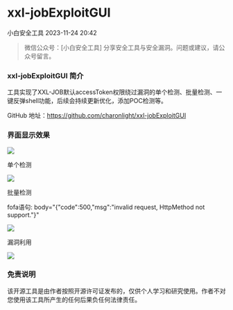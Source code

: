 #  xxl-jobExploitGUI   
 小白安全工具   2023-11-24 20:42  
  
> 微信公众号：[小白安全工具]
分享安全工具与安全漏洞。问题或建议，请公众号留言。  
  
### xxl-jobExploitGUI 简介  
  
工具实现了XXL-JOB默认accessToken权限绕过漏洞的单个检测、批量检测、一键反弹shell功能，后续会持续更新优化，添加POC检测等。  
  
GitHub 地址：https://github.com/charonlight/xxl-jobExploitGUI  
### 界面显示效果  
  
![](https://mmbiz.qpic.cn/mmbiz_jpg/KicmrANvtgkrwbGDwvOpdMLjTNoepn8323raZqucU3WOrBtqlQqnpBic6S7buYlBC73YKlkeibqVXaHJDTNJjjmww/640?wx_fmt=jpeg&from=appmsg "")  
  
单个检测  
  
![](https://mmbiz.qpic.cn/mmbiz_jpg/KicmrANvtgkrwbGDwvOpdMLjTNoepn8323VeibWaRyBjOfiapMkicf6drwGlibs3rjUG63ibibD9gkcuRfskibLiaPrl4rA/640?wx_fmt=jpeg&from=appmsg "")  
  
批量检测  
  
fofa语句: body="{\"code\":500,\"msg\":\"invalid request, HttpMethod not support.\"}"  
  
![](https://mmbiz.qpic.cn/mmbiz_jpg/KicmrANvtgkrwbGDwvOpdMLjTNoepn832Dc6jnly5Lr0yeJsZYoA5yALuW9yCwfXpAXCTXJWedFkquvGHbgeutA/640?wx_fmt=jpeg&from=appmsg "")  
  
漏洞利用  
  
![](https://mmbiz.qpic.cn/mmbiz_jpg/KicmrANvtgkrwbGDwvOpdMLjTNoepn8326EXtJshK17dAa5tHlRmKB6tsQgnJ72XTBKEcicKo2Bmsgyu1GE5JgBw/640?wx_fmt=jpeg&from=appmsg "")  
### 免责说明  
  
该开源工具是由作者按照开源许可证发布的，仅供个人学习和研究使用。作者不对您使用该工具所产生的任何后果负任何法律责任。  
  

